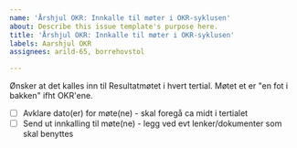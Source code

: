 ```yaml
---
name: 'Årshjul OKR: Innkalle til møter i OKR-syklusen'
about: Describe this issue template's purpose here.
title: 'Årshjul OKR: Innkalle til møter i OKR-syklusen'
labels: Aarshjul OKR
assignees: arild-65, borrehovstol

---
```


Ønsker at det kalles inn til Resultatmøtet i hvert tertial. Møtet et er "en fot i bakken" ifht OKR'ene.

- [ ] Avklare dato(er) for møte(ne) - skal foregå ca midt i tertialet
- [ ] Send ut innkalling til møte(ne) - legg ved evt lenker/dokumenter som skal benyttes
